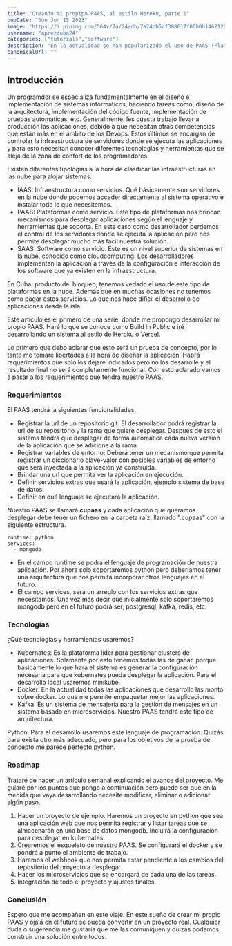 ```yaml
---
title: "Creando mi propipo PAAS, al estilo Heroku, parte 1"
pubDate: "Sun Jun 15 2023"
image: "https://i.pinimg.com/564x/7a/24/db/7a24db5cf388617f86b0b1462120eea3.jpg"
username: "aprezcuba24"
categories: ["tutorials","software"]
description: "En la actualidad se han popularizado el uso de PAAS (Platform as a Service), exisitiendo varias alternativas como heroku, vercel, netlify, etc. En una serie de artículos me propongo implementar mi propio PAAS. Haciendo una prueba de concepto e integrando varias tecnologías libres disponibles para la comunidad."
canonicalUrl: ""
---
```


## Introducción

Un programdor se especializa fundamentalmente en el diseño e implementación de sistemas informáticos, haciendo tareas como, diseño de la arquitectura, implementación del código fuente, implementación de pruebas automáticas, etc. Generalmente, les cuesta trabajo llevar a producción las aplicaciones, debido a que necesitan otras competencias que están más en el ámbito de los Devops. Estos últimos se encargan de controlar la infraestructura de servidores donde se ejecuta las aplicaciones y para esto necesitan conocer diferentes tecnologías y herramientas que se aleja de la zona de confort de los programadores.

Existen diferentes tipologías a la hora de clasificar las infraestructuras en las nube para alojar sistemas.

- IAAS: Infraestructura como servicios. Qué básicamente son servidores en la nube donde podemos acceder directamente al sistema operativo e instalar todo lo que necesitemos.
- PAAS: Plataformas como servicio. Este tipo de plataformas nos brindan mecanismos para desplegar aplicaciones según el lenguaje y herramientas que soporta. En este caso como desarrollador perdemos el control de los servidores donde se ejecuta la aplicación pero nos permite desplegar mucho más fácil nuestra solución.
- SAAS: Software como servicio. Este es un nivel superior de sistemas en la nube, conocido como cloudcomputing. Los desarrolladores implementan la aplicación a través de la configuración e interacción de los software que ya existen en la infraestructura.

En Cuba, producto del bloqueo, tenemos vedado el uso de este tipo de plataformas en la nube. Además que en muchas ocasiones no tenemos como pagar estos servicios. Lo que nos hace difícil el desarrollo de aplicaciones desde la isla. 

Este artículo es el primero de una serie, donde me propongo desarrollar mi propio PAAS. Haré lo que se conoce como Build in Public e iré desarrollando un sistema al estilo de Heroku o Vercel.

Lo primero que debo aclarar que esto será un prueba de concepto, por lo tanto me tomaré libertades a la hora de diseñar la aplicación. Habrá requerimientos que solo los dejaré indicados pero no los desarrollé y el resultado final no será completamente funcional. Con esto aclarado vamos a pasar a los requerimientos que tendrá nuestro PAAS.

### Requerimientos

El PAAS tendrá la siguientes funcionalidades.

- Registrar la url de un repositorio git. El desarrollador podrá registrar la url de su repositorio y la rama que quiere desplegar. Después de esto el sistema tendrá que desplegar de forma automática cada nueva versión de la aplicación que se adicione a la rama.
- Registrar variables de entorno: Deberá tener un mecanismo que permita registrar un diccionario clave-valor con posibles variables de entorno que será inyectada a la aplicación ya construida.
- Brindar una url que permita ver la aplicación en ejecución.
- Definir servicios extras que usará la aplicación, ejemplo sistema de base de datos.
- Definir en qué lenguaje se ejecutará la aplicación.

Nuestro PAAS se llamará **cupaas** y cada aplicación que queramos desplegar debe tener un fichero en la carpeta raíz, llamado ".cupaas" con la siguiente estructura.

```
runtime: python
services:
  - mongodb
```

- En el campo runtime se podrá el lenguaje de programación de nuestra aplicación. Por ahora solo soportaremos python pero deberíamos tener una arquitectura que nos permita incorporar otros lenguajes en el futuro.
- El campo services, será un arreglo con los servicios extras que necesitamos. Una vez más decir que inicialmente solo soportaremos mongodb pero en el futuro podrá ser, postgresql, kafka, redis, etc.

### Tecnologías

¿Qué tecnologías y herramientas usaremos?

- Kubernates: Es la plataforma líder para gestionar clusters de aplicaciones. Solamente por esto tenemos todas las de ganar, porque básicamente lo que hará el sistema es generar la configuración necesaria para que kubernates pueda desplegar la aplicación. Para el desarrollo local usaremos minikube.
- Docker: En la actualidad todas las aplicaciones que desarrollo las monto sobre docker. Lo que me permite empaquetar mejor las aplicaciones.
- Kafka: Es un sistema de mensajería para la gestión de mensajes en un sistema basado en microservicios. Nuestro PAAS tendrá este tipo de arquitectura.

Python: Para el desarrollo usaremos este lenguaje de programación. Quizás para exista otro más adecuado, pero para los objetivos de la prueba de concepto me parece perfecto python.

### Roadmap

Trataré de hacer un artículo semanal explicando el avance del proyecto. Me guiaré por los puntos que pongo a continuación pero puede ser que en la medida que vaya desarrollando necesite modificar, eliminar o adicionar algún paso.

1. Hacer un proyecto de ejemplo. Haremos un proyecto en python que sea una aplicación web que nos permita registrar y listar tareas que se almacenarán en una base de datos mongodb.
Incluirá la configuración para desplegar en kubernates.
2. Crearemos el esqueleto de nuestro PAAS. Se configurará el docker y se pondrá a punto el ambiente de trabajo.
3. Haremos el webhook que nos permita estar pendiente a los cambios del repositorio del proyecto a desplegar.
4. Hacer los microservicios que se encargará de cada una de las tareas.
5. Integración de todo el proyecto y ajustes finales.

### Conclusión

Espero que me acompañen en este viaje. En este sueño de crear mi propio PAAS y ojalá en el futuro se pueda convertir en un proyecto real. Cualquier duda o sugerencia me gustaría que me las comuniquen y quizás podamos construir una solución entre todos.